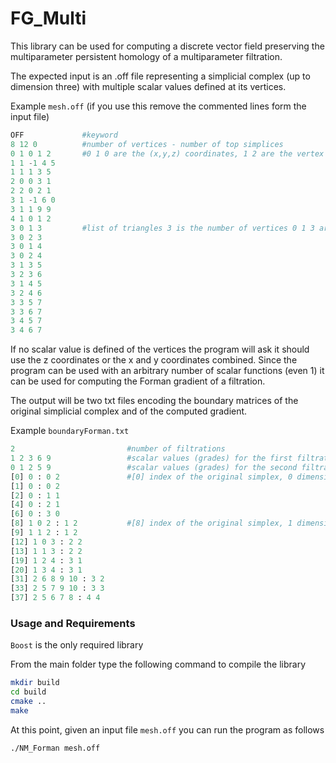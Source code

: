 # FG_Multi

This library can be used for computing a discrete vector field preserving the multiparameter persistent homology of a multiparameter filtration.

The expected input is an .off file representing a simplicial complex (up to dimension three) with multiple scalar values defined at its vertices.

Example `mesh.off` (if you use this remove the commented lines form the input file)
```python
OFF             #keyword
8 12 0          #number of vertices - number of top simplices
0 1 0 1 2       #0 1 0 are the (x,y,z) coordinates, 1 2 are the vertex scalar values
1 1 -1 4 5
1 1 1 3 5
2 0 0 3 1
2 2 0 2 1
3 1 -1 6 0
3 1 1 9 9
4 1 0 1 2
3 0 1 3         #list of triangles 3 is the number of vertices 0 1 3 are the indexes of the correspinding vertices composing the triangle
3 0 2 3
3 0 1 4
3 0 2 4
3 1 3 5
3 2 3 6
3 1 4 5
3 2 4 6
3 3 5 7
3 3 6 7
3 4 5 7
3 4 6 7
```

If no scalar value is defined of the vertices the program will ask it should use the z coordinates or the x and y coordinates combined. Since the program can be used with an arbitrary number of scalar functions (even 1) it can be used for computing the Forman gradient of a filtration.

The output will be two txt files encoding the boundary matrices of the original simplicial complex and of the computed gradient.

Example `boundaryForman.txt`

```python
2                         #number of filtrations
1 2 3 6 9                 #scalar values (grades) for the first filtration
0 1 2 5 9                 #scalar values (grades) for the second filtration
[0] 0 : 0 2               #[0] index of the original simplex, 0 dimension of the simplex, 0 2 indices of the filtration values in the list of grades
[1] 0 : 0 2
[2] 0 : 1 1
[4] 0 : 2 1
[6] 0 : 3 0
[8] 1 0 2 : 1 2           #[8] index of the original simplex, 1 dimension of the simplex, 0 2 indices of the boundary simplices, 1 2 indices of the filtration values in the list of grades
[9] 1 1 2 : 1 2
[12] 1 0 3 : 2 2
[13] 1 1 3 : 2 2
[19] 1 2 4 : 3 1
[20] 1 3 4 : 3 1
[31] 2 6 8 9 10 : 3 2
[33] 2 5 7 9 10 : 3 3
[37] 2 5 6 7 8 : 4 4
```

### Usage and Requirements

`Boost` is the only required library

From the main folder type the following command to compile the library

```bash
mkdir build
cd build
cmake ..
make
```

At this point, given an input file `mesh.off` you can run the program as follows

```bash
./NM_Forman mesh.off
```
